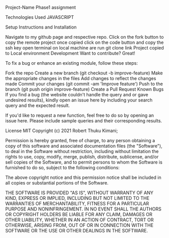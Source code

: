 Project-Name
Phase1 assignment

Technologies Used
JAVASCRIPT


Setup Instructions and Installation


Navigate to my github page and respective repo.
Click on the fork button to copy the remote project
once copied click on the code button and copy the ssh key
open terminal on local machine are run git clone link
Project copied to Local environment
Development
Want to contribute? Great!

To fix a bug or enhance an existing module, follow these steps:

Fork the repo
Create a new branch (git checkout -b improve-feature)
Make the appropriate changes in the files
Add changes to reflect the changes made
Commit your changes (git commit -am 'Improve feature')
Push to the branch (git push origin improve-feature)
Create a Pull Request
Known Bugs
If you find a bug (the website couldn't handle the query and or gave undesired results), kindly open an issue here by including your search query and the expected result.

If you'd like to request a new function, feel free to do so by opening an issue here. Please include sample queries and their corresponding results.

License
MIT Copyright (c) 2021 Robert Thuku Kimani;

Permission is hereby granted, free of charge, to any person obtaining a copy of this software and associated documentation files (the "Software"), to deal in the Software without restriction, including without limitation the rights to use, copy, modify, merge, publish, distribute, sublicense, and/or sell copies of the Software, and to permit persons to whom the Software is furnished to do so, subject to the following conditions:

The above copyright notice and this permission notice shall be included in all copies or substantial portions of the Software.

THE SOFTWARE IS PROVIDED "AS IS", WITHOUT WARRANTY OF ANY KIND, EXPRESS OR IMPLIED, INCLUDING BUT NOT LIMITED TO THE WARRANTIES OF MERCHANTABILITY, FITNESS FOR A PARTICULAR PURPOSE AND NONINFRINGEMENT. IN NO EVENT SHALL THE AUTHORS OR COPYRIGHT HOLDERS BE LIABLE FOR ANY CLAIM, DAMAGES OR OTHER LIABILITY, WHETHER IN AN ACTION OF CONTRACT, TORT OR OTHERWISE, ARISING FROM, OUT OF OR IN CONNECTION WITH THE SOFTWARE OR THE USE OR OTHER DEALINGS IN THE SOFTWARE.